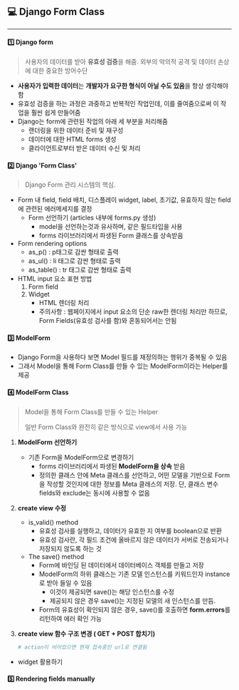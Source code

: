 ## 💻 Django Form Class

---



#### 1️⃣  Django form

> 사용자의 데이터를 받아 **유효성 검증**을 해줌. 외부의 악의적 공격 및 데이터 손상에 대한 중요한 방어수단

- **사용자가 입력한 데이터**는 **개발자가 요구한 형식이 아닐 수도 있음**을 항상 생각해야함
- 유효성 검증을 하는 과정은 과중하고 반복적인 작업인데, 이를 줄여줌으로써 이 작업을 훨씬 쉽게 만들어줌
- Django는 form에 관련된 작업의 아래 세 부분을 처리해줌
  - 랜더링을 위한 데이터 준비 및 재구성
  - 데이터에 대한 HTML forms 생성
  - 클라이언트로부터 받은 데이터 수신 및 처리



#### 2️⃣ Django 'Form Class'

> Django Form 관리 시스템의 핵심.

- Form 내 field, field 배치, 디스플레이 widget, label, 초기값, 유효하지 않는 field에 관련된 에러메세지를 결정
  - Form 선언하기 (articles 내부에 forms.py 생성)
    - model을 선언하는것과 유사하며, 같은 필드타입을 사용
    - forms 라이브러리에서 파생된 Form 클래스를 상속받음
- Form rendering options
  - as_p() : p태그로 감싼 형태로 출력
  - as_ul() : li 태그로 감싼 형태로 출력
  - as_table() : tr 태그로 감싼 형태로 출력
- HTML input 요소 표현 방법
  1. Form field
  2. Widget
     - HTML 렌더링 처리
     - 주의사항 : 웹페이지에서 input 요소의 단순 raw한 렌더링 처리만 하므로, Form Fields(유효성 검사를 함)와 혼동되어서는 안됨



#### 3️⃣ ModelForm

- Django Form을 사용하다 보면 Model 필드를 재정의하는 행위가 중복될 수 있음
- 그래서 Model을 통해 Form Class를 만들 수 있는 ModelForm이라는 Helper를 제공



#### 4️⃣ ModelForm Class

> Model을 통해 Form  Class를 만들 수 있는 Helper
>
> 일반 Form Class와 완전히 같은 방식으로 view에서 사용 가능



1. **ModelForm 선언하기**
   - 기존 Form을 ModelForm으로 변경하기
     - forms 라이브러리에서 파생된 **ModelForm을 상속** 받음
     - 정의한 클래스 안에 Meta 클래스를 선언하고, 어떤 모델을 기반으로 Form을 작성할 것인지에 대한 정보를 Meta 클래스의 저장. 단, 클래스 변수 fields와 exclude는 동시에 사용할 수 없음
   
2. **create view 수정**
   - is_valid() method
     - 유효성 검사를 실행하고, 데이터가 유효한 지 여부를 boolean으로 반환
     - 유효성 검사란, 각 필드 조건에 올바르지 않은 데이터가 서버로 전송되거나 저장되지 않도록 하는 것
   - The save() method
     - Form에 바인딩 된 데이터에서 데이터베이스 객체를 만들고 저장
     - ModelForm의 하위 클래스는 기존 모델 인스턴스를 키워드인자 instance로 받아 들일 수 있음
       - 이것이 제공되면 save()는 해당 인스턴스를 수정
       - 제공되지 않은 경우 save()는 지정된 모델의 새 인스턴스를 만듬.
     - Form의 유효성이 확인되지 않은 경우, save()를 호출하면 **form.errors**를 리턴하여 에러 확인 가능
   
3. **create view 함수 구조 변경 ( GET + POST 합치기)**
   
   ```python
   # action이 비어있으면 현재 접속중인 url로 연결됨
   ```



- widget 활용하기



#### 5️⃣ Rendering fields manually

